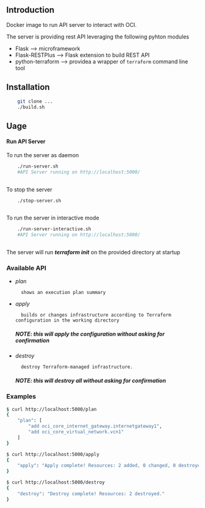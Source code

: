 ## Introduction

Docker image to run API server to interact with OCI.

The server is providing rest API leveraging the following pyhton modules
* Flask --> microframework 
* Flask-RESTPlus --> Flask extension to build REST API
* python-terraform --> providea a wrapper of `terraform` command line tool

## Installation


```bash
    git clone ...
    ./build.sh
```    
## Uage
#### Run API Server
To run the server as daemon
```bash
    ./run-server.sh
    #API Server running on http://localhost:5000/
    
```
To stop the server
```bash
    ./stop-server.sh
    
```

To run the server in interactive mode 

```bash
    ./run-server-interactive.sh
    #API Server running on http://localhost:5000/
    
```

The server will run ***terraform init*** on the provided directory at startup

### Available API
- _plan_
    
        shows an execution plan summary
- _apply_

        builds or changes infrastructure according to Terraform configuration in the working directory
    ##### NOTE: this will apply the configuration without asking for confirmation
- _destroy_

        destroy Terraform-managed infrastructure.
    ##### NOTE: this will destroy all without asking for confirmation

### Examples

```bash
$ curl http://localhost:5000/plan
{
    "plan": [
        "add oci_core_internet_gateway.internetgateway1", 
        "add oci_core_virtual_network.vcn1"
    ]
}
```
```bash
$ curl http://localhost:5000/apply
{
    "apply": "Apply complete! Resources: 2 added, 0 changed, 0 destroyed."
}
```
```bash
$ curl http://localhost:5000/destroy
{
    "destroy": "Destroy complete! Resources: 2 destroyed."
}
```



    

    
    